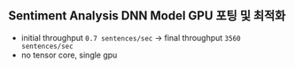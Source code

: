 ## Sentiment Analysis DNN Model GPU 포팅 및 최적화
* initial throughput `0.7 sentences/sec` &rarr; final throughput `3560 sentences/sec`
* no tensor core, single gpu
